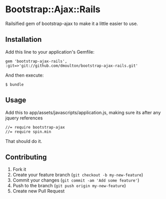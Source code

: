 # Bootstrap::Ajax::Rails

Railsified gem of bootstrap-ajax to make it a little easier to use.

## Installation

Add this line to your application's Gemfile:

    gem 'bootstrap-ajax-rails', :git=>'git://github.com/dmoulton/bootstrap-ajax-rails.git'

And then execute:

    $ bundle

## Usage

Add this to app/assets/javascripts/application.js, making sure its after any jquery references

    //= require bootstrap-ajax 
    //= require spin.min

That should do it.

## Contributing

1. Fork it
2. Create your feature branch (`git checkout -b my-new-feature`)
3. Commit your changes (`git commit -am 'Add some feature'`)
4. Push to the branch (`git push origin my-new-feature`)
5. Create new Pull Request
